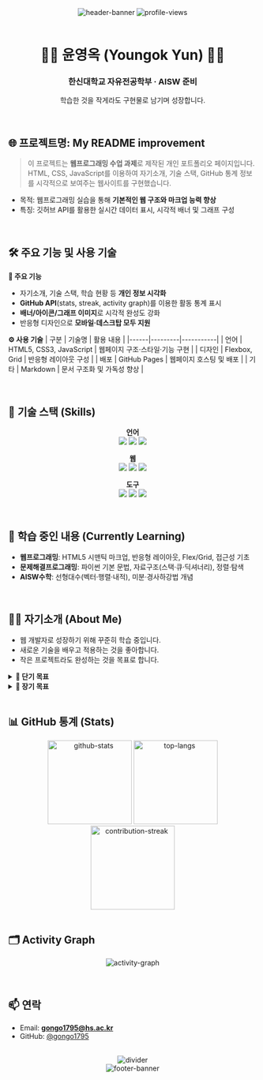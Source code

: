 <!-- ========================= HEADER ========================= -->
<div align="center">

  <!-- 제목 배너 -->
  <img src="https://capsule-render.vercel.app/api?type=slice&color=0:4682B4,100:AFEEEE&height=200&section=header&text=안녕하세요!👋&fontSize=70&animation=fadeIn" alt="header-banner" />

  <!-- 조회수 -->
  <img src="https://komarev.com/ghpvc/?username=gongo1795&label=Profile%20views&color=0ca4a5&style=flat" alt="profile-views" />
</div>

<br>

<!-- ========================= 이름/소개 ========================= -->
<div align="center">
  
# 👩‍💻 윤영옥 (Youngok Yun) 👩‍💻
### 한신대학교 자유전공학부 · AISW 준비

학습한 것을 작게라도 구현물로 남기며 성장합니다.

</div>

<br>

<!-- ========================= ① 프로젝트 제목 및 목적 ========================= -->
## 🌐 프로젝트명: My README improvement

> 이 프로젝트는 **웹프로그래밍 수업 과제**로 제작된 개인 포트폴리오 페이지입니다.  
> HTML, CSS, JavaScript를 이용하여 자기소개, 기술 스택, GitHub 통계 정보를 시각적으로 보여주는 웹사이트를 구현했습니다.

- 목적: 웹프로그래밍 실습을 통해 **기본적인 웹 구조와 마크업 능력 향상**  
- 특징: 깃허브 API를 활용한 실시간 데이터 표시, 시각적 배너 및 그래프 구성  

<br>

<!-- ========================= ② 주요 기능 및 사용 기술 ========================= -->
## 🛠 주요 기능 및 사용 기술

**🧩 주요 기능**
- 자기소개, 기술 스택, 학습 현황 등 **개인 정보 시각화**
- **GitHub API**(stats, streak, activity graph)를 이용한 활동 통계 표시
- **배너/아이콘/그래프 이미지**로 시각적 완성도 강화
- 반응형 디자인으로 **모바일·데스크탑 모두 지원**

**⚙️ 사용 기술**
| 구분 | 기술명 | 활용 내용 |
|------|---------|-----------|
| 언어 | HTML5, CSS3, JavaScript | 웹페이지 구조·스타일·기능 구현 |
| 디자인 | Flexbox, Grid | 반응형 레이아웃 구성 |
| 배포 | GitHub Pages | 웹페이지 호스팅 및 배포 |
| 기타 | Markdown | 문서 구조화 및 가독성 향상 |

<br>

<!-- ========================= 기술 스택 ========================= -->
## 🚀 기술 스택 (Skills)
<div align="center">

**언어**  
<img src="https://img.shields.io/badge/Python-3776AB?style=for-the-badge&logo=python&logoColor=white">
<img src="https://img.shields.io/badge/Java-007396?style=for-the-badge&logo=openjdk&logoColor=white">
<img src="https://img.shields.io/badge/C-A8B9CC?style=for-the-badge&logo=c&logoColor=white">

**웹**  
<img src="https://img.shields.io/badge/HTML5-E34F26?style=for-the-badge&logo=html5&logoColor=white">
<img src="https://img.shields.io/badge/CSS3-1572B6?style=for-the-badge&logo=css3&logoColor=white">
<img src="https://img.shields.io/badge/JavaScript-323330?style=for-the-badge&logo=javascript&logoColor=F7DF1E">

**도구**  
<img src="https://img.shields.io/badge/Git-F05032?style=for-the-badge&logo=git&logoColor=white">
<img src="https://img.shields.io/badge/GitHub-000000?style=for-the-badge&logo=github&logoColor=white">
<img src="https://img.shields.io/badge/VSCode-007ACC?style=for-the-badge&logo=visualstudiocode&logoColor=white">

</div>

<br>

<!-- ========================= 학습 중인 내용 ========================= -->
## 🌱 학습 중인 내용 (Currently Learning)
- **웹프로그래밍**: HTML5 시맨틱 마크업, 반응형 레이아웃, Flex/Grid, 접근성 기초
- **문제해결프로그래밍**: 파이썬 기본 문법, 자료구조(스택·큐·딕셔너리), 정렬·탐색
- **AISW수학**: 선형대수(벡터·행렬·내적), 미분·경사하강법 개념

<br>

<!-- ========================= 자기소개 ========================= -->
## 👨‍💻 자기소개 (About Me)
- 웹 개발자로 성장하기 위해 꾸준히 학습 중입니다.
- 새로운 기술을 배우고 적용하는 것을 좋아합니다.
- 작은 프로젝트라도 완성하는 것을 목표로 합니다.

<details>
  <summary><b>🎯 단기 목표</b></summary>

- 주 3회 커밋  
- 매주 1개 이슈/PR 정리  
- 한 달에 1번 책 읽기  

</details>

<details>
  <summary><b>🎯 장기 목표</b></summary>

- 컴퓨터 활용 능력 1급  
- 정보 처리 기사  
- 토익 800점 이상  

</details>

<br>

<!-- ========================= GitHub 통계 ========================= -->
## 📊 GitHub 통계 (Stats)
<div align="center">

<img src="https://github-readme-stats.vercel.app/api?username=gongo1795&show_icons=true&theme=default&rank_icon=percentile" height="170" alt="github-stats" />
<img src="https://github-readme-stats.vercel.app/api/top-langs/?username=gongo1795&layout=compact" height="170" alt="top-langs" />
<br/>
<img src="https://streak-stats.demolab.com?user=gongo1795" height="170" alt="contribution-streak" />

</div>

<br>

<!-- ========================= Activity Graph ========================= -->
## 🗂️ Activity Graph
<p align="center">
  <img src="https://github-readme-activity-graph.vercel.app/graph?username=gongo1795&area=true&hide_border=true" alt="activity-graph" />
</p>

<br>

<!-- ========================= 연락 ========================= -->
## 📫 연락
- Email: **gongo1795@hs.ac.kr**  
- GitHub: [@gongo1795](https://github.com/gongo1795)

<br>

<!-- ========================= Footer ========================= -->
<div align="center">
  <img src="https://capsule-render.vercel.app/api?type=rect&color=AFEEEE&height=2&section=footer" alt="divider" />
  <br>
  <img src="https://capsule-render.vercel.app/api?type=slice&color=0:4682B4,100:AFEEEE&height=100&section=footer" alt="footer-banner" />
</div>
